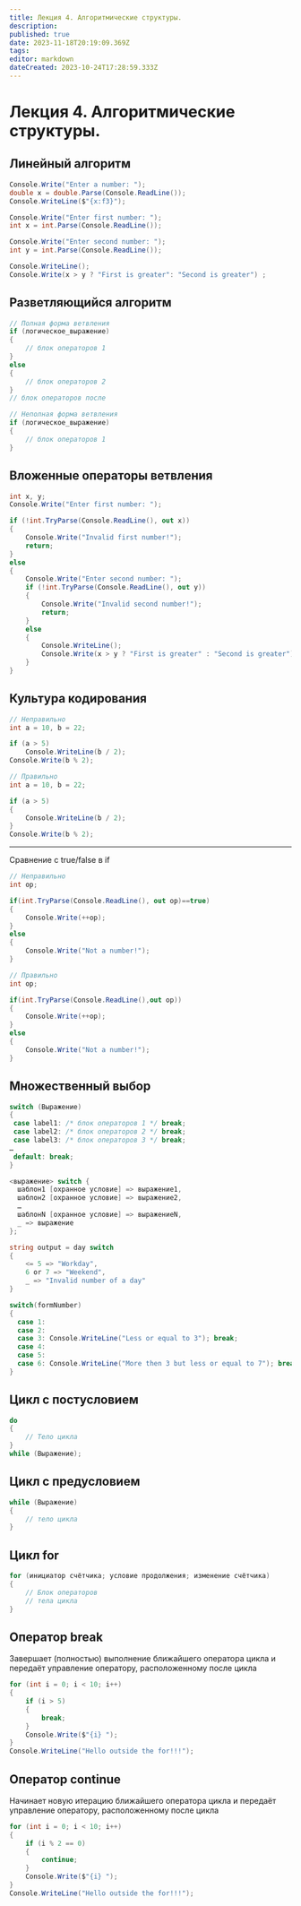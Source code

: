 ```yaml
---
title: Лекция 4. Алгоритмические структуры.
description: 
published: true
date: 2023-11-18T20:19:09.369Z
tags: 
editor: markdown
dateCreated: 2023-10-24T17:28:59.333Z
---
```


# Лекция 4. Алгоритмические структуры.

## Линейный алгоритм

```cs
Console.Write("Enter a number: ");
double x = double.Parse(Console.ReadLine());
Console.WriteLine($"{x:f3}");
```
```cs
Console.Write("Enter first number: ");
int x = int.Parse(Console.ReadLine());

Console.Write("Enter second number: ");
int y = int.Parse(Console.ReadLine());

Console.WriteLine();
Console.Write(x > y ? "First is greater": "Second is greater") ;
```

## Разветляющийся алгоритм

```cs
// Полная форма ветвления
if (логическое_выражение)
{
	// блок операторов 1
}
else
{
	// блок операторов 2
}
// блок операторов после
```

```cs
// Неполная форма ветвления
if (логическое_выражение)
{
	// блок операторов 1
}
```

## Вложенные операторы ветвления

```cs
int x, y;
Console.Write("Enter first number: ");

if (!int.TryParse(Console.ReadLine(), out x))
{
	Console.Write("Invalid first number!");
	return;
}
else
{
	Console.Write("Enter second number: ");
	if (!int.TryParse(Console.ReadLine(), out y))
	{
		Console.Write("Invalid second number!");
		return;
	}	
	else
	{
		Console.WriteLine();
		Console.Write(x > y ? "First is greater" : "Second is greater");
	}
}
```

## Культура кодирования

```cs
// Неправильно
int a = 10, b = 22;

if (a > 5)
	Console.WriteLine(b / 2);
Console.Write(b % 2);
```

```cs
// Правильно
int a = 10, b = 22;

if (a > 5)
{
	Console.WriteLine(b / 2);
}
Console.Write(b % 2);
```

---
Сравнение c true/false в if

```cs
// Неправильно
int op;

if(int.TryParse(Console.ReadLine(), out op)==true)
{
	Console.Write(++op);
}
else
{
	Console.Write("Not a number!");
}
```

```cs
// Правильно
int op;

if(int.TryParse(Console.ReadLine(),out op))
{
	Console.Write(++op);
}
else
{
	Console.Write("Not a number!");
}
```

## Множественный выбор

```cs
switch (Выражение)
{
 case label1: /* блок операторов 1 */ break;
 case label2: /* блок операторов 2 */ break;
 case label3: /* блок операторов 3 */ break;
…
 default: break;
}
```

```cs
<выражение> switch {
  шаблон1 [охранное условие] => выражение1,
  шаблон2 [охранное условие] => выражение2,
  …
  шаблонN [охранное условие] => выражениеN,
  _ => выражение
};
```

```cs
string output = day switch
{
	<= 5 => "Workday",
	6 or 7 => "Weekend",
	_ => "Invalid number of a day"
}
```

```cs
switch(formNumber)
{
  case 1:
  case 2:
  case 3: Console.WriteLine("Less or equal to 3"); break;
  case 4:
  case 5:
  case 6: Console.WriteLine("More then 3 but less or equal to 7"); break;
}
```

## Цикл с постусловием

```cs
do
{
	// Тело цикла
}
while (Выражение);
```

## Цикл с предусловием
```cs
while (Выражение)
{
	// тело цикла
}
```

## Цикл for
```cs
for (инициатор счётчика; условие продолжения; изменение счётчика)
{
	// Блок операторов
	// тела цикла
}
```

## Оператор break
Завершает (полностью) выполнение ближайшего оператора цикла и передаёт управление оператору, расположенному после цикла
```cs
for (int i = 0; i < 10; i++)
{
	if (i > 5)
	{
		break;
	}
	Console.Write($"{i} ");
}
Console.WriteLine("Hello outside the for!!!");
```

## Оператор continue
Начинает новую итерацию ближайшего оператора цикла и передаёт управление оператору, расположенному после цикла

```cs
for (int i = 0; i < 10; i++)
{
	if (i % 2 == 0)
	{
		continue;
	}
	Console.Write($"{i} ");
}
Console.WriteLine("Hello outside the for!!!");
```